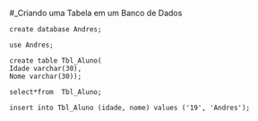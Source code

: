 #_Criando uma Tabela em um Banco de Dados

    create database Andres;

    use Andres;

    create table Tbl_Aluno(
    Idade varchar(30),
    Nome varchar(30));

    select*from  Tbl_Aluno;

    insert into Tbl_Aluno (idade, nome) values ('19', 'Andres');
